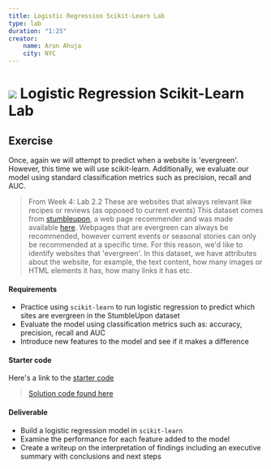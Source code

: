 ```yaml
---
title: Logistic Regression Scikit-Learn Lab
type: lab
duration: "1:25"
creator:
    name: Arun Ahuja
    city: NYC
---
```


# ![](https://ga-dash.s3.amazonaws.com/production/assets/logo-9f88ae6c9c3871690e33280fcf557f33.png) Logistic Regression Scikit-Learn Lab

## Exercise

Once, again we will attempt to predict when a website is 'evergreen'. However, this time we will use scikit-learn. Additionally, we evaluate our model using standard classification metrics such as precision, recall and AUC.


> From Week 4: Lab 2.2
These are websites that always relevant like recipes or reviews (as opposed to current events) This dataset comes from [stumbleupon](https://www.stumbleupon.com/), a web page recommender and was made available [here](https://www.kaggle.com/c/stumbleupon/download/train.tsv).  Webpages that are evergreen can always be recommended, however current events or seasonal stories can only be recommended at a specific time. For this reason, we'd like to identify websites that 'evergreen'. In this dataset, we have attributes about the website, for example, the text content, how many images or HTML elements it has, how many links it has etc.


#### Requirements
- Practice using `scikit-learn` to run logistic regression to predict which sites are evergreen in the StumbleUpon dataset
- Evaluate the model using classification metrics such as: accuracy, precision, recall and AUC
- Introduce new features to the model and see if it makes a difference

#### Starter code

Here's a link to the [starter code](./code/starter-code/starter-code.ipynb)

> [Solution code found here](./code/solution-code/solution-code.ipynb)

#### Deliverable

- Build a logistic regression model in `scikit-learn`
- Examine the performance for each feature added to the model
- Create a writeup on the interpretation of findings including an executive summary with conclusions and next steps

